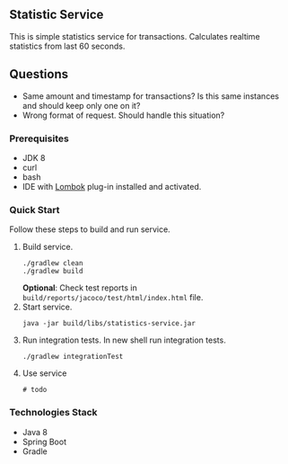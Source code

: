 ## Statistic Service
This is simple statistics service for transactions.
Calculates realtime statistics from last 60 seconds.

## Questions
- Same amount and timestamp for transactions? Is this same instances and should keep only one on it?
- Wrong format of request. Should handle this situation?

### Prerequisites
* JDK 8
* curl
* bash
* IDE with [Lombok](https://projectlombok.org/) plug-in installed and activated.

### Quick Start
Follow these steps to build and run service.
1. Build service.
    ```shell
    ./gradlew clean
    ./gradlew build
    ```
    **Optional**: Check test reports in `build/reports/jacoco/test/html/index.html` file.
2. Start service.
    ```shell
    java -jar build/libs/statistics-service.jar
    ```
3. Run integration tests.
In new shell run integration tests.
    ```shell
    ./gradlew integrationTest
    ```
4. Use service
    ```shell
    # todo
    ```

### Technologies Stack
* Java 8
* Spring Boot
* Gradle
